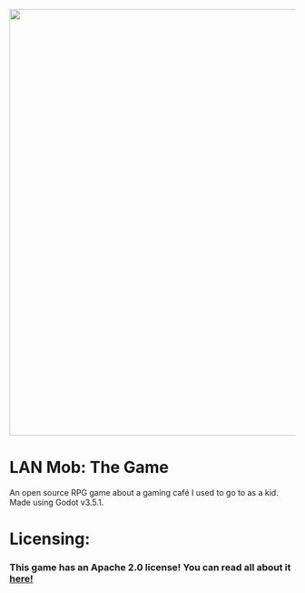 <p align="center">
    <img src="https://user-images.githubusercontent.com/95188711/208657929-ff237cad-ab64-40d0-902c-25f4814efd9f.png" width="750"/></a>
    <h1>LAN Mob: The Game</h1>
</p>

An open source RPG game about a gaming café I used to go to as a kid. Made using Godot v3.5.1.

<p>
  <h1>
  Licensing:
  </h1>
</p>

  ### This game has an Apache 2.0 license! You can read all about it [here!](https://github.com/MonkeMango/lan-mob-game/blob/master/LICENSE)
